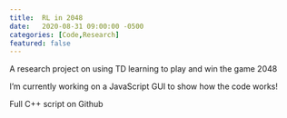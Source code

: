 ```yaml
---
title:  RL in 2048
date:   2020-08-31 09:00:00 -0500
categories: [Code,Research]
featured: false
---
```


A research project on using TD learning to play and win the game 2048

I’m currently working on a JavaScript GUI to show how the code works!

Full C++ script on Github